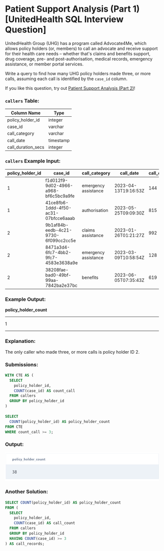 # Patient Support Analysis (Part 1) [UnitedHealth SQL Interview Question]

UnitedHealth Group (UHG) has a program called Advocate4Me, which allows policy holders (or, members) to call an advocate and receive support for their health care needs – whether that's claims and benefits support, drug coverage, pre- and post-authorisation, medical records, emergency assistance, or member portal services.

Write a query to find how many UHG policy holders made three, or more calls, assuming each call is identified by the `case_id` column.

If you like this question, try out [Patient Support Analysis (Part 2)](https://datalemur.com/questions/uncategorized-calls-percentage)!

### **`callers` Table:**

| Column Name | Type |
| --- | --- |
| policy_holder_id | integer |
| case_id | varchar |
| call_category | varchar |
| call_date | timestamp |
| call_duration_secs | integer |

### **`callers` Example Input:**

| policy_holder_id | case_id | call_category | call_date | call_duration_secs |
| --- | --- | --- | --- | --- |
| 1 | f1d012f9-9d02-4966-a968-bf6c5bc9a9fe | emergency assistance | 2023-04-13T19:16:53Z | 144 |
| 1 | 41ce8fb6-1ddd-4f50-ac31-07bfcce6aaab | authorisation | 2023-05-25T09:09:30Z | 815 |
| 2 | 9b1af84b-eedb-4c21-9730-6f099cc2cc5e | claims assistance | 2023-01-26T01:21:27Z | 992 |
| 2 | 8471a3d4-6fc7-4bb2-9fc7-4583e3638a9e | emergency assistance | 2023-03-09T10:58:54Z | 128 |
| 2 | 38208fae-bad0-49bf-99aa-7842ba2e37bc | benefits | 2023-06-05T07:35:43Z | 619 |

### **Example Output:**

**policy_holder_count**

---

1

---

### **Explanation:**

The only caller who made three, or more calls is policy holder ID 2.

### **Submissions:**

```sql
WITH CTE AS (
  SELECT
    policy_holder_id,
    COUNT(case_id) AS count_call
  FROM callers
  GROUP BY policy_holder_id
)

SELECT 
  COUNT(policy_holder_id) AS policy_holder_count
FROM CTE 
WHERE count_call >= 3;
```

### **Output:**

![Result](https://github.com/lizasizas/SQL-Learning-Journey/blob/main/04%20Practice/01%20DataLemur/Patient%20Support%20Analysis%20(Part%201)/Screenshot%202024-08-03%20122750.png
)

### **Another Solution:**

```sql
SELECT COUNT(policy_holder_id) AS policy_holder_count
FROM (
  SELECT
    policy_holder_id,
    COUNT(case_id) AS call_count
  FROM callers
  GROUP BY policy_holder_id
  HAVING COUNT(case_id) >= 3
) AS call_records;
```
